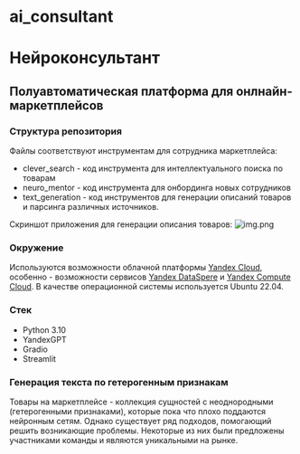 # ai_consultant

# Нейроконсультант
## Полуавтоматическая платформа для онлнайн-маркетплейсов
### Структура репозитория
Файлы соответствуют инструментам для сотрудника маркетплейса:
- clever_search - код инструмента для интеллектуального поиска по товарам
- neuro_mentor - код инструмента для онбординга новых сотрудников
- text_generation - код инструментов для генерации описаний товаров и парсинга различных источников.

Скриншот приложения для генерации описания товаров:
![img.png](imgs/img.png)

### Окружение
Используются возможности облачной платформы [Yandex Cloud](https://yandex.cloud/ru/), особенно - возможности сервисов [Yandex DataSpere](https://datasphere.yandex.cloud) и [Yandex Compute Cloud](https://yandex.cloud/ru/services/compute).
В качестве операционной системы используется Ubuntu 22.04.

### Стек
- Python 3.10
- YandexGPT
- Gradio
- Streamlit

### Генерация текста по гетерогенным признакам
Товары на маркетплейсе - коллекция сущностей с неоднородными (гетерогенными признаками), которые пока что плохо поддаются нейронным сетям. Однако существует ряд подходов, помогающий решить возникающие проблемы. Некоторые из них были предложены участниками команды и являются уникальными на рынке. 


